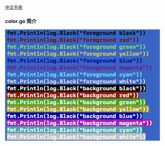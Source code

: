 [中文手册](https://github.com/iteny/hmgo/blob/master/README.CN.md)

### color.go 简介

![image](https://github.com/iteny/hmgo/blob/master/images/color_english.png)